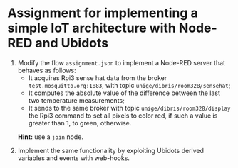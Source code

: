 # Assignment for implementing a simple IoT architecture with Node-RED and Ubidots

<ol>
<li>
Modify the flow <code>assignment.json</code>  to implement a Node-RED server that behaves as follows:
<ul>
<li>It acquires Rpi3 sense hat data from the broker <code>test.mosquitto.org:1883</code>, with topic <code>unige/dibris/room328/sensehat</code>;</li>
<li>It computes the absolute value of the difference between the last two temperature measurements;</li> 
<li>It sends to the same broker with topic <code>unige/dibris/room328/display</code> the Rpi3 command to set all pixels to color red, if such a value is greater than 1, to green, otherwise.
</ul>
  
<b>Hint:</b> use a <code>join</code> node.</br>
</li>

<li>
Implement the same functionality by exploiting Ubidots derived variables and events with web-hooks. 
</li>
</ol>

